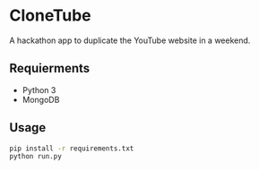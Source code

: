 # CloneTube
A hackathon app to duplicate the YouTube website in a weekend.

## Requierments
  * Python 3
  * MongoDB

## Usage
```sh
pip install -r requirements.txt
python run.py
```
